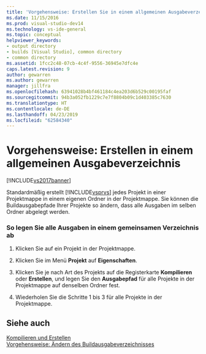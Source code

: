 ```yaml
---
title: 'Vorgehensweise: Erstellen Sie in einem allgemeinen Ausgabeverzeichnis | Microsoft-Dokumentation'
ms.date: 11/15/2016
ms.prod: visual-studio-dev14
ms.technology: vs-ide-general
ms.topic: conceptual
helpviewer_keywords:
- output directory
- builds [Visual Studio], common directory
- common directory
ms.assetid: 1fcc2c48-07cb-4c4f-9556-36945e7dfc4e
caps.latest.revision: 9
author: gewarren
ms.author: gewarren
manager: jillfra
ms.openlocfilehash: 63941028b4bf461184c4ea203d6b529c00195faf
ms.sourcegitcommit: 94b3a052fb1229c7e7f8804b09c1d403385c7630
ms.translationtype: HT
ms.contentlocale: de-DE
ms.lasthandoff: 04/23/2019
ms.locfileid: "62584340"
---
```

# <a name="how-to-build-to-a-common-output-directory"></a>Vorgehensweise: Erstellen in einem allgemeinen Ausgabeverzeichnis
[!INCLUDE[vs2017banner](../includes/vs2017banner.md)]

Standardmäßig erstellt [!INCLUDE[vsprvs](../includes/vsprvs-md.md)] jedes Projekt in einer Projektmappe in einem eigenen Ordner in der Projektmappe. Sie können die Buildausgabepfade Ihrer Projekte so ändern, dass alle Ausgaben im selben Ordner abgelegt werden.  
  
### <a name="to-place-all-solution-outputs-in-a-common-directory"></a>So legen Sie alle Ausgaben in einem gemeinsamen Verzeichnis ab  
  
1. Klicken Sie auf ein Projekt in der Projektmappe.  
  
2. Klicken Sie im Menü **Projekt** auf **Eigenschaften**.  
  
3. Klicken Sie je nach Art des Projekts auf die Registerkarte **Kompilieren** oder **Erstellen**, und legen Sie den **Ausgabepfad** für alle Projekte in der Projektmappe auf denselben Ordner fest.  
  
4. Wiederholen Sie die Schritte 1 bis 3 für alle Projekte in der Projektmappe.  
  
## <a name="see-also"></a>Siehe auch  
 [Kompilieren und Erstellen](../ide/compiling-and-building-in-visual-studio.md)   
 [Vorgehensweise: Ändern des Buildausgabeverzeichnisses](../ide/how-to-change-the-build-output-directory.md)
